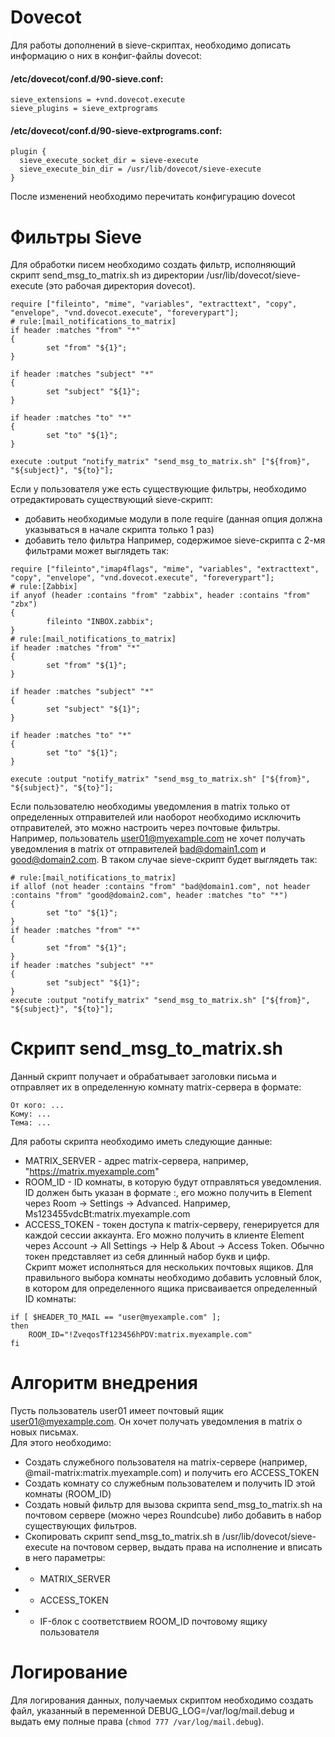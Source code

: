 # Dovecot
Для работы дополнений в sieve-скриптах, необходимо дописать информацию о них в конфиг-файлы dovecot:  
#### /etc/dovecot/conf.d/90-sieve.conf:  
```
sieve_extensions = +vnd.dovecot.execute
sieve_plugins = sieve_extprograms
```
#### /etc/dovecot/conf.d/90-sieve-extprograms.conf:  
```
plugin {
  sieve_execute_socket_dir = sieve-execute
  sieve_execute_bin_dir = /usr/lib/dovecot/sieve-execute
}
```
После изменений необходимо перечитать конфигурацию dovecot

# Фильтры Sieve
Для обработки писем необходимо создать фильтр, исполняющий скрипт send_msg_to_matrix.sh из директории /usr/lib/dovecot/sieve-execute (это рабочая директория dovecot).
```
require ["fileinto", "mime", "variables", "extracttext", "copy", "envelope", "vnd.dovecot.execute", "foreverypart"];
# rule:[mail_notifications_to_matrix]
if header :matches "from" "*"
{
        set "from" "${1}";
}

if header :matches "subject" "*"
{
        set "subject" "${1}";
}

if header :matches "to" "*"
{
        set "to" "${1}";
}

execute :output "notify_matrix" "send_msg_to_matrix.sh" ["${from}", "${subject}", "${to}"];
```

Если у пользователя уже есть существующие фильтры, необходимо отредактировать существующий sieve-скрипт:
 - добавить необходимые модули в поле require (данная опция должна указываться в начале скрипта только 1 раз)
 - добавить тело фильтра
Например, содержимое sieve-скрипта с 2-мя фильтрами может выглядеть так:
```
require ["fileinto","imap4flags", "mime", "variables", "extracttext", "copy", "envelope", "vnd.dovecot.execute", "foreverypart"];
# rule:[Zabbix]
if anyof (header :contains "from" "zabbix", header :contains "from" "zbx")
{
        fileinto "INBOX.zabbix";
}
# rule:[mail_notifications_to_matrix]
if header :matches "from" "*"
{
        set "from" "${1}";
}

if header :matches "subject" "*"
{
        set "subject" "${1}";
}

if header :matches "to" "*"
{
        set "to" "${1}";
}

execute :output "notify_matrix" "send_msg_to_matrix.sh" ["${from}", "${subject}", "${to}"];
```

Если пользователю необходимы уведомления в matrix только от определенных отправителей или наоборот необходимо исключить отправителей, это можно настроить через почтовые фильтры.
Например, пользователь user01@myexample.com не хочет получать уведомления в matrix от отправителей bad@domain1.com и good@domain2.com. В таком случае sieve-скрипт будет выглядеть так:
```
# rule:[mail_notifications_to_matrix]
if allof (not header :contains "from" "bad@domain1.com", not header :contains "from" "good@domain2.com", header :matches "to" "*")
{
        set "to" "${1}";
}
if header :matches "from" "*"
{
        set "from" "${1}";
}
if header :matches "subject" "*"
{
        set "subject" "${1}";
}
execute :output "notify_matrix" "send_msg_to_matrix.sh" ["${from}", "${subject}", "${to}"];
```

# Скрипт send_msg_to_matrix.sh
Данный скрипт получает и обрабатывает заголовки письма и отправляет их в определенную комнату matrix-сервера в формате:
```
От кого: ...
Кому: ...
Тема: ...
```
Для работы скрипта необходимо иметь следующие данные:
- MATRIX_SERVER - адрес matrix-сервера, например, "https://matrix.myexample.com"  
- ROOM_ID - ID комнаты, в которую будут отправляться уведомления. ID должен быть указан в формате <ID>:<SERVER>, его можно получить в Element через Room -> Settings -> Advanced. Например, Ms123455vdcBt:matrix.myexample.com  
- ACCESS_TOKEN - токен доступа к matrix-серверу, генерируется для каждой сессии аккаунта. Его можно получить в клиенте Element через Account -> All Settings -> Help & About -> Access Token. Обычно токен представляет из себя длинный набор букв и цифр.  
Скрипт может исполняться для нескольких почтовых ящиков. Для правильного выбора комнаты необходимо добавить условный блок, в котором для определенного ящика присваивается определенный ID комнаты:
```
if [ $HEADER_TO_MAIL == "user@myexample.com" ];
then
    ROOM_ID="!ZveqosTf123456hPDV:matrix.myexample.com"
fi
```

# Алгоритм внедрения
Пусть пользователь user01 имеет почтовый ящик user01@myexample.com. Он хочет получать уведомления в matrix о новых письмах.  
Для этого необходимо:
- Создать служебного пользователя на matrix-сервере (например, @mail-matrix:matrix.myexample.com) и получить его ACCESS_TOKEN
- Создать комнату со служебным пользователем и получить ID этой комнаты (ROOM_ID)
- Создать новый фильтр для вызова скрипта send_msg_to_matrix.sh на почтовом сервере (можно через Roundcube) либо добавить в набор существующих фильтров.
- Скопировать скрипт send_msg_to_matrix.sh в /usr/lib/dovecot/sieve-execute на почтовом сервер, выдать права на исполнение и вписать в него параметры:
- - MATRIX_SERVER
- - ACCESS_TOKEN
- - IF-блок с соответствием ROOM_ID почтовому ящику пользователя

# Логирование
Для логирования данных, получаемых скриптом необходимо создать файл, указанный в переменной DEBUG_LOG=/var/log/mail.debug и выдать ему полные права (`chmod 777 /var/log/mail.debug`).


